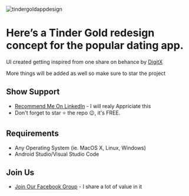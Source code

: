![tindergoldappdesign](https://user-images.githubusercontent.com/55942632/73542795-85756f00-445b-11ea-8aa9-913ec2075f53.png)

# Here’s a Tinder Gold redesign concept for the popular dating app.

UI created getting inspired from one share on behance by [DigitX](https://www.behance.net/gallery/80061363/Social-media-DIGITX)

More things will be added as well so make sure to star the project

## Show Support
* [Recommend Me On LinkedIn](https://www.linkedin.com/in/lamsanskar/) - I will realy Appriciate this
* Don't forget to star ⭐ the repo 😉, it's FREE.

## Requirements
- Any Operating System (ie. MacOS X, Linux, Windows)
- Android Studio/Visual Studio Code

## Join Us
* [Join Our Facebook Group](https://www.facebook.com/groups/519517995532897/) - I share a lot of value in it

